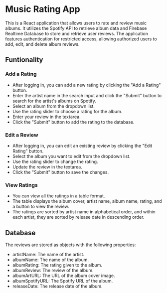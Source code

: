 # Music Rating App

This is a React application that allows users to rate and review music albums. It utilizes the Spotify API to retrieve album data and Firebase Realtime Database to store and retrieve user reviews. The application features authentication for restricted access, allowing authorized users to add, edit, and delete album reviews.

## Funtionality
### Add a Rating
+ After logging in, you can add a new rating by clicking the "Add a Rating" button.
+ Enter the artist name in the search input and click the "Submit" button to search for the artist's albums on Spotify.
+ Select an album from the dropdown list.
+ Use the rating slider to choose a rating for the album.
+ Enter your review in the textarea.
+ Click the "Submit" button to add the rating to the database.
### Edit a Review
+ After logging in, you can edit an existing review by clicking the "Edit Rating" button.
+ Select the album you want to edit from the dropdown list.
+ Use the rating slider to change the rating.
+ Update the review in the textarea.
+ Click the "Submit" button to save the changes.
### View Ratings
+ You can view all the ratings in a table format.
+ The table displays the album cover, artist name, album name, rating, and a button to view the review.
+ The ratings are sorted by artist name in alphabetical order, and within each artist, they are sorted by release date in descending order.

## Database

The reviews are stored as objects with the following properties:

+ artistName: The name of the artist.
+ albumName: The name of the album.
+ albumRating: The rating given to the album.
+ albumReview: The review of the album.
+ albumArtURL: The URL of the album cover image.
+ albumSpotifyURL: The Spotify URL of the album.
+ releaseDate: The release date of the album.

